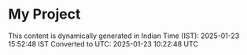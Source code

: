 # My Project

This content is dynamically generated in Indian Time (IST): 2025-01-23 15:52:48 IST
Converted to UTC: 2025-01-23 10:22:48 UTC
